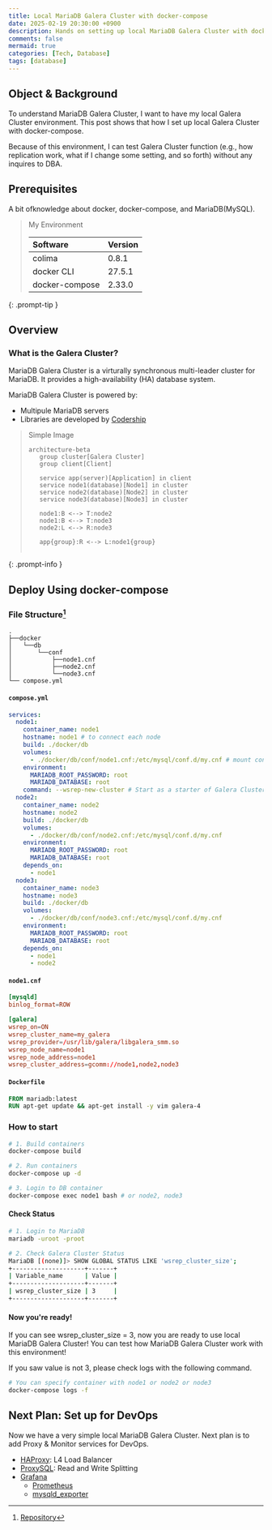 ```yaml
---
title: Local MariaDB Galera Cluster with docker-compose
date: 2025-02-19 20:30:00 +0900
description: Hands on setting up local MariaDB Galera Cluster with docker-compose
comments: false
mermaid: true
categories: [Tech, Database]
tags: [database]
---
```

## Object & Background
To understand MariaDB Galera Cluster, I want to have my local Galera Cluster environment.
This post shows that how I set up local Galera Cluster with docker-compose.

Because of this environment, I can test Galera Cluster function (e.g., how replication work, what if I change some setting, and so forth) without any inquires to DBA.

## Prerequisites

A bit ofknowledge about docker, docker-compose, and MariaDB(MySQL).

> My Environment
>
> | Software       | Version |
> | :------------- | :------ |
> | colima         | 0.8.1   |
> | docker CLI     | 27.5.1  |
> | docker-compose | 2.33.0  |
>
{: .prompt-tip }

## Overview

### What is the Galera Cluster?

MariaDB Galera Cluster is a virturally synchronous multi-leader cluster for MariaDB.
It provides a high-availability (HA) database system.

MariaDB Galera Cluster is powered by:

- Multipule MariaDB servers
- Libraries are developed by [Codership][Galera Cluster]

> Simple Image
>```mermaid
>architecture-beta
>    group cluster[Galera Cluster]
>    group client[Client]
>
>    service app(server)[Application] in client
>    service node1(database)[Node1] in cluster
>    service node2(database)[Node2] in cluster
>    service node3(database)[Node3] in cluster
>
>    node1:B <--> T:node2
>    node1:B <--> T:node3
>    node2:L <--> R:node3
>
>    app{group}:R <--> L:node1{group}
>    
>```
{: .prompt-info }


## Deploy Using docker-compose
### File Structure[^fn-nth-1]
```
.
├──docker
│   └──db
│       └──conf
│           ├──node1.cnf
│           ├──node2.cnf
│           └──node3.cnf
└── compose.yml
```

#### **`compose.yml`**
```yml
services:
  node1:
    container_name: node1
    hostname: node1 # to connect each node
    build: ./docker/db
    volumes:
      - ./docker/db/conf/node1.cnf:/etc/mysql/conf.d/my.cnf # mount confing
    environment:
      MARIADB_ROOT_PASSWORD: root
      MARIADB_DATABASE: root
    command: --wsrep-new-cluster # Start as a starter of Galera Cluster
  node2:
    container_name: node2
    hostname: node2
    build: ./docker/db
    volumes:
      - ./docker/db/conf/node2.cnf:/etc/mysql/conf.d/my.cnf
    environment:
      MARIADB_ROOT_PASSWORD: root
      MARIADB_DATABASE: root
    depends_on:
      - node1
  node3:
    container_name: node3
    hostname: node3
    build: ./docker/db
    volumes:
      - ./docker/db/conf/node3.cnf:/etc/mysql/conf.d/my.cnf
    environment:
      MARIADB_ROOT_PASSWORD: root
      MARIADB_DATABASE: root
    depends_on:
      - node1
      - node2
```
#### **`node1.cnf`**
```conf
[mysqld]
binlog_format=ROW

[galera]
wsrep_on=ON
wsrep_cluster_name=my_galera
wsrep_provider=/usr/lib/galera/libgalera_smm.so
wsrep_node_name=node1
wsrep_node_address=node1
wsrep_cluster_address=gcomm://node1,node2,node3
```

#### **`Dockerfile`**
```Dockerfile
FROM mariadb:latest
RUN apt-get update && apt-get install -y vim galera-4
```

### How to start
```bash
# 1. Build containers
docker-compose build

# 2. Run containers
docker-compose up -d

# 3. Login to DB container
docker-compose exec node1 bash # or node2, node3
```

#### Check Status
```bash
# 1. Login to MariaDB
mariadb -uroot -proot

# 2. Check Galera Cluster Status
MariaDB [(none)]> SHOW GLOBAL STATUS LIKE 'wsrep_cluster_size';
+--------------------+-------+
| Variable_name      | Value |
+--------------------+-------+
| wsrep_cluster_size | 3     |
+--------------------+-------+
```

#### Now you're ready!
If you can see wsrep_cluster_size = 3, now you are ready to use local MariaDB Galera Cluster!
You can test how MariaDB Galera Cluster work with this environment!

If you saw value is not 3, please check logs with the following command.

```bash
# You can specify container with node1 or node2 or node3
docker-compose logs -f
```

## Next Plan: Set up for DevOps
Now we have a very simple local MariaDB Galera Cluster.
Next plan is to add Proxy & Monitor services for DevOps.

- [HAProxy](https://www.haproxy.com/documentation/haproxy-configuration-manual/latest/): L4 Load Balancer
- [ProxySQL](https://proxysql.com/documentation/): Read and Write Splitting
- [Grafana](https://grafana.com/docs/)
  - [Prometheus](https://prometheus.io/docs/introduction/overview/)
  - [mysqld_exporter](https://github.com/prometheus/mysqld_exporter)

<!-- Footnotes -->
[^fn-nth-1]: [Repository](https://github.com/high-tail/local-galera-cluster)
<!-- Links -->

[Galera Cluster]: https://galeracluster.com/
